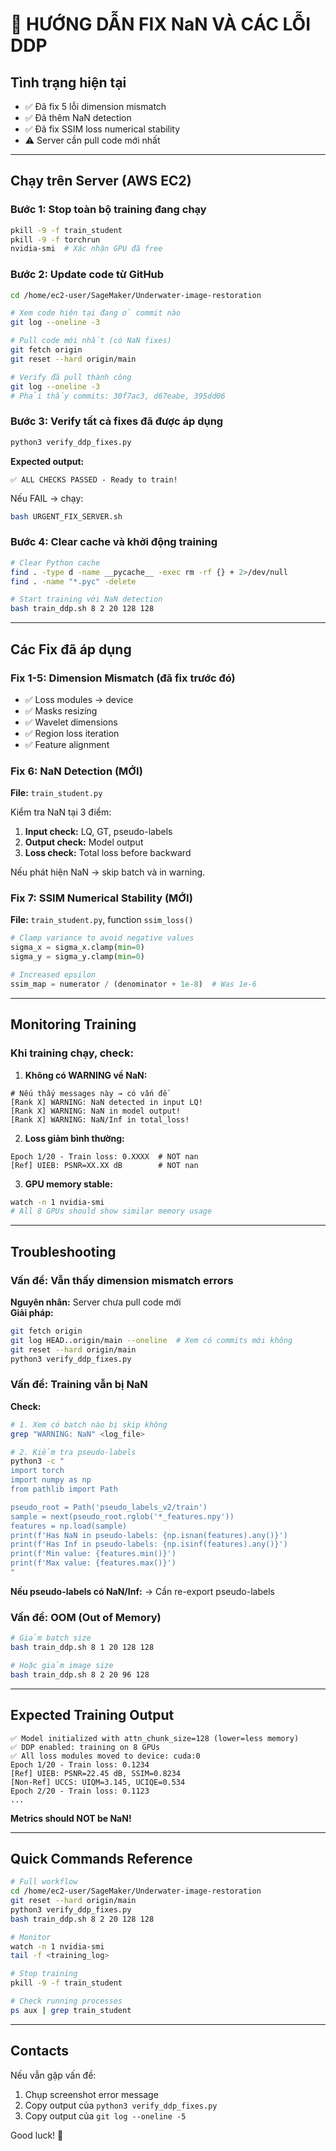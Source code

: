 # 🚨 HƯỚNG DẪN FIX NaN VÀ CÁC LỖI DDP

## Tình trạng hiện tại
- ✅ Đã fix 5 lỗi dimension mismatch
- ✅ Đã thêm NaN detection
- ✅ Đã fix SSIM loss numerical stability
- ⚠️ Server cần pull code mới nhất

---

## Chạy trên Server (AWS EC2)

### Bước 1: Stop toàn bộ training đang chạy
```bash
pkill -9 -f train_student
pkill -9 -f torchrun
nvidia-smi  # Xác nhận GPU đã free
```

### Bước 2: Update code từ GitHub
```bash
cd /home/ec2-user/SageMaker/Underwater-image-restoration

# Xem code hiện tại đang ở commit nào
git log --oneline -3

# Pull code mới nhất (có NaN fixes)
git fetch origin
git reset --hard origin/main

# Verify đã pull thành công
git log --oneline -3
# Phải thấy commits: 30f7ac3, d67eabe, 395dd06
```

### Bước 3: Verify tất cả fixes đã được áp dụng
```bash
python3 verify_ddp_fixes.py
```

**Expected output:**
```
✅ ALL CHECKS PASSED - Ready to train!
```

Nếu FAIL → chạy:
```bash
bash URGENT_FIX_SERVER.sh
```

### Bước 4: Clear cache và khởi động training
```bash
# Clear Python cache
find . -type d -name __pycache__ -exec rm -rf {} + 2>/dev/null
find . -name "*.pyc" -delete

# Start training với NaN detection
bash train_ddp.sh 8 2 20 128 128
```

---

## Các Fix đã áp dụng

### Fix 1-5: Dimension Mismatch (đã fix trước đó)
- ✅ Loss modules → device
- ✅ Masks resizing 
- ✅ Wavelet dimensions
- ✅ Region loss iteration
- ✅ Feature alignment

### Fix 6: NaN Detection (MỚI)
**File:** `train_student.py`

Kiểm tra NaN tại 3 điểm:
1. **Input check:** LQ, GT, pseudo-labels
2. **Output check:** Model output
3. **Loss check:** Total loss before backward

Nếu phát hiện NaN → skip batch và in warning.

### Fix 7: SSIM Numerical Stability (MỚI)
**File:** `train_student.py`, function `ssim_loss()`

```python
# Clamp variance to avoid negative values
sigma_x = sigma_x.clamp(min=0)
sigma_y = sigma_y.clamp(min=0)

# Increased epsilon
ssim_map = numerator / (denominator + 1e-8)  # Was 1e-6
```

---

## Monitoring Training

### Khi training chạy, check:

1. **Không có WARNING về NaN:**
```
# Nếu thấy messages này → có vấn đề
[Rank X] WARNING: NaN detected in input LQ!
[Rank X] WARNING: NaN in model output!
[Rank X] WARNING: NaN/Inf in total_loss!
```

2. **Loss giảm bình thường:**
```
Epoch 1/20 - Train loss: 0.XXXX  # NOT nan
[Ref] UIEB: PSNR=XX.XX dB        # NOT nan
```

3. **GPU memory stable:**
```bash
watch -n 1 nvidia-smi
# All 8 GPUs should show similar memory usage
```

---

## Troubleshooting

### Vấn đề: Vẫn thấy dimension mismatch errors
**Nguyên nhân:** Server chưa pull code mới  
**Giải pháp:**
```bash
git fetch origin
git log HEAD..origin/main --oneline  # Xem có commits mới không
git reset --hard origin/main
python3 verify_ddp_fixes.py
```

### Vấn đề: Training vẫn bị NaN
**Check:**
```bash
# 1. Xem có batch nào bị skip không
grep "WARNING: NaN" <log_file>

# 2. Kiểm tra pseudo-labels
python3 -c "
import torch
import numpy as np
from pathlib import Path

pseudo_root = Path('pseudo_labels_v2/train')
sample = next(pseudo_root.rglob('*_features.npy'))
features = np.load(sample)
print(f'Has NaN in pseudo-labels: {np.isnan(features).any()}')
print(f'Has Inf in pseudo-labels: {np.isinf(features).any()}')
print(f'Min value: {features.min()}')
print(f'Max value: {features.max()}')
"
```

**Nếu pseudo-labels có NaN/Inf:**
→ Cần re-export pseudo-labels

### Vấn đề: OOM (Out of Memory)
```bash
# Giảm batch size
bash train_ddp.sh 8 1 20 128 128

# Hoặc giảm image size
bash train_ddp.sh 8 2 20 96 128
```

---

## Expected Training Output

```
✅ Model initialized with attn_chunk_size=128 (lower=less memory)
✅ DDP enabled: training on 8 GPUs
✅ All loss modules moved to device: cuda:0
Epoch 1/20 - Train loss: 0.1234
[Ref] UIEB: PSNR=22.45 dB, SSIM=0.8234
[Non-Ref] UCCS: UIQM=3.145, UCIQE=0.534
Epoch 2/20 - Train loss: 0.1123
...
```

**Metrics should NOT be NaN!**

---

## Quick Commands Reference

```bash
# Full workflow
cd /home/ec2-user/SageMaker/Underwater-image-restoration
git reset --hard origin/main
python3 verify_ddp_fixes.py
bash train_ddp.sh 8 2 20 128 128

# Monitor
watch -n 1 nvidia-smi
tail -f <training_log>

# Stop training
pkill -9 -f train_student

# Check running processes
ps aux | grep train_student
```

---

## Contacts

Nếu vẫn gặp vấn đề:
1. Chụp screenshot error message
2. Copy output của `python3 verify_ddp_fixes.py`
3. Copy output của `git log --oneline -5`

Good luck! 🚀
